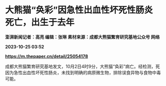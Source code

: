 # 大熊猫“奂彩”因急性出血性坏死性肠炎死亡，出生于去年
**澎湃新闻记者：高亮 编辑：张琳 素材来源：成都大熊猫繁育研究基地公众号 网络**

**2023-10-25 03:52**

**https://m.thepaper.cn/detail/25054178**

成都大熊猫繁育研究基地发文，10月2日4时9分，大熊猫“奂彩”病亡。经检测，死因为急性出血性坏死性肠炎，未找到明确的病原微生物，排除误食异物与食物中毒可能。